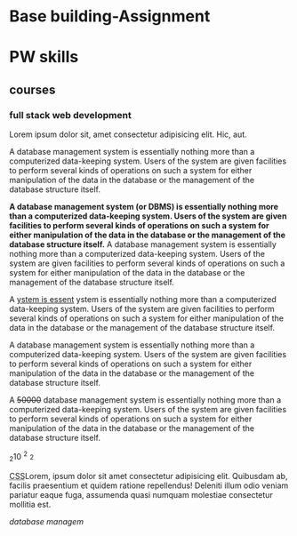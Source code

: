 # Base building-Assignment
<!DOCTYPE html>
<html lang="en">
<head>
    <meta charset="UTF-8">
    <meta http-equiv="X-UA-Compatible" content="IE=edge">
    <meta name="viewport" content="width=device-width, initial-scale=1.0">
    <title>Blog App</title>
</head>
<body>
    <!--Heading-->
        <h1>PW skills</h1>
        <h2>courses</h2>
        <h3>full stack web development</h3>
        <p>  Lorem ipsum dolor sit, amet consectetur adipisicing elit. Hic, aut.</p>
        <p> <b></b> A database management system  is essentially nothing more than a computerized data-keeping system. Users of the system are given facilities to perform several kinds of operations on such a system for either manipulation of the data in the database or the management of the database structure itself.</p>
        <p> <b>A database management system (or DBMS) is essentially nothing more than a computerized data-keeping system. Users of the system are given facilities to perform several kinds of operations on such a system for either manipulation of the data in the database or the management of the database structure itself.</b> A database management system  is essentially nothing more than a computerized data-keeping system. Users of the system are given facilities to perform several kinds of operations on such a system for either manipulation of the data in the database or the management of the database structure itself.</p>
        <p> <b></b> A <u>ystem  is essent</u> ystem  is essentially nothing more than a computerized data-keeping system. Users of the system are given facilities to perform several kinds of operations on such a system for either manipulation of the data in the database or the management of the database structure itself.</p>
        <p> <b></b> A <u></u> database management system  is essentially nothing more than a computerized data-keeping system. Users of the system are given facilities to perform several kinds of operations on such a system for either manipulation of the data in the database or the management of the database structure itself.</p>
        <p> <b></b> A  <strike>50000</strike> database management system  is essentially nothing more than a computerized data-keeping system. Users of the system are given facilities to perform several kinds of operations on such a system for either manipulation of the data in the database or the management of the database structure itself.</p>
        <sub>2</sub>10 <sup>2</sup>
        <small>2</small>
        <p><abbr title="Cascading Style Sheet">CSS</abbr>Lorem, ipsum dolor sit amet consectetur adipisicing elit. Quibusdam ab, facilis praesentium et quidem ratione repellendus! Deleniti illum odio veniam pariatur eaque fuga, assumenda quasi numquam molestiae consectetur mollitia est.</p>
        <dfn>database managem</dfn>
</body>
</html>
